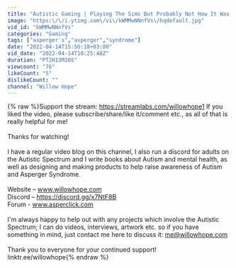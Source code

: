 ```yaml
---
title: "Autistic Gaming | Playing The Sims But Probably Not How It Was Intended"
image: "https:\/\/i.ytimg.com\/vi\/kWMMwNNnfVs\/hqdefault.jpg"
vid_id: "kWMMwNNnfVs"
categories: "Gaming"
tags: ["asperger's","asperger","syndrome"]
date: "2022-04-14T15:56:18+03:00"
vid_date: "2022-04-14T10:25:48Z"
duration: "PT2H13M28S"
viewcount: "76"
likeCount: "5"
dislikeCount: ""
channel: "Willow Hope"
---
```

{% raw %}Support the stream: <a rel="nofollow" target="blank" href="https://streamlabs.com/willowhope1">https://streamlabs.com/willowhope1</a> If you liked the video, please subscribe/share/like it/comment etc., as all of that is really helpful for me!<br /><br />Thanks for watching!<br /><br />I have a regular video blog on this channel, I also run a discord for adults on the Autistic Spectrum and I write books about Autism and mental health, as well as designing and making products to help raise awareness of Autism and Asperger Syndrome.<br /><br />Website – www.willowhope.com<br />Discord – <a rel="nofollow" target="blank" href="https://discord.gg/x7NtF8B">https://discord.gg/x7NtF8B</a><br />Forum - www.asperclick.com<br /><br />I'm always happy to help out with any projects which involve the Autistic Spectrum; I can do videos, interviews, artwork etc. so if you have something in mind, just contact me here to discuss it: me@willowhope.com<br /><br />Thank you to everyone for your continued support!<br />linktr.ee/willowhope{% endraw %}
